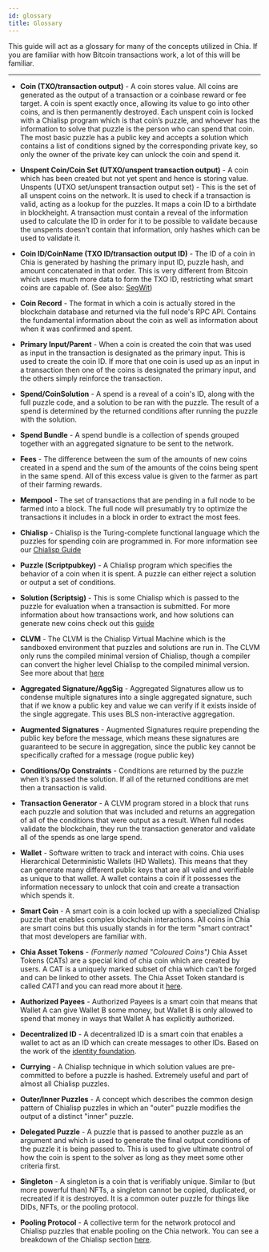 ```yaml
---
id: glossary
title: Glossary
---
```


This guide will act as a glossary for many of the concepts utilized in Chia. If you are familiar with how Bitcoin transactions work, a lot of this will be familiar.

---

<a id="coin" className="glossary-anchor" aria-hidden="true"></a>

* **Coin (TXO/transaction output)** - A coin stores value. All coins are generated as the output of a transaction or a coinbase reward or fee target. A coin is spent exactly once, allowing its value to go into other coins, and is then permanently destroyed. Each unspent coin is locked with a Chialisp program which is that coin’s puzzle, and whoever has the information to solve that puzzle is the person who can spend that coin. The most basic puzzle has a public key and accepts a solution which contains a list of conditions signed by the corresponding private key, so only the owner of the private key can unlock the coin and spend it.

<a id="unspent-coin" className="glossary-anchor" aria-hidden="true"></a>

* **Unspent Coin/Coin Set (UTXO/unspent transaction output)** - A coin which has been created but not yet spent and hence is storing value. Unspents (UTXO set/unspent transaction output set) - This is the set of all unspent coins on the network. It is used to check if a transaction is valid, acting as a lookup for the puzzles. It maps a coin ID to a birthdate in blockheight. A transaction must contain a reveal of the information used to calculate the ID in order for it to be possible to validate because the unspents doesn’t contain that information, only hashes which can be used to validate it.

<a id="coin-id" className="glossary-anchor" aria-hidden="true"></a>

* **Coin ID/CoinName (TXO ID/transaction output ID)** - The ID of a coin in Chia is generated by hashing the primary input ID, puzzle hash, and amount concatenated in that order. This is very different from Bitcoin which uses much more data to form the TXO ID, restricting what smart coins are capable of. (See also: [SegWit](https://en.wikipedia.org/wiki/SegWit))

<a id="coin-record" className="glossary-anchor" aria-hidden="true"></a>

* **Coin Record** - The format in which a coin is actually stored in the blockchain database and returned via the full node's RPC API.  Contains the fundamental information about the coin as well as information about when it was confirmed and spent.

<a id="primary-input-parent" className="glossary-anchor" aria-hidden="true"></a>

* **Primary Input/Parent** - When a coin is created the coin that was used as input in the transaction is designated as the primary input. This is used to create the coin ID. If more that one coin is used up as an input in a transaction then one of the coins is designated the primary input, and the others simply reinforce the transaction.

<a id="spend-coinsolution" className="glossary-anchor" aria-hidden="true"></a>

* **Spend/CoinSolution** - A spend is a reveal of a coin's ID, along with the full puzzle code, and a solution to be ran with the puzzle. The result of a spend is determined by the returned conditions after running the puzzle with the solution.

<a id="spend-bundle" className="glossary-anchor" aria-hidden="true"></a>

* **Spend Bundle** - A spend bundle is a collection of spends grouped together with an aggregated signature to be sent to the network.

<a id="fees" className="glossary-anchor" aria-hidden="true"></a>

* **Fees** - The difference between the sum of the amounts of new coins created in a spend and the sum of the amounts of the coins being spent in the same spend. All of this excess value is given to the farmer as part of their farming rewards.

<a id="mempool" className="glossary-anchor" aria-hidden="true"></a>

* **Mempool** - The set of transactions that are pending in a full node to be farmed into a block.  The full node will presumably try to optimize the transactions it includes in a block in order to extract the most fees.

<a id="chialisp" className="glossary-anchor" aria-hidden="true"></a>

* **Chialisp** - Chialisp is the Turing-complete functional language which the puzzles for spending coin are programmed in. For more information see our [Chialisp Guide](/docs)

<a id="puzzle" className="glossary-anchor" aria-hidden="true"></a>

* **Puzzle (Scriptpubkey)** - A Chialisp program which specifies the behavior of a coin when it is spent. A puzzle can either reject a solution or output a set of conditions.

<a id="solution" className="glossary-anchor" aria-hidden="true"></a>

* **Solution (Scriptsig)** - This is some Chialisp which is passed to the puzzle for evaluation when a transaction is submitted. For more information about how transactions work, and how solutions can generate new coins check out this [guide](/docs/coins_spends_and_wallets)

<a id="clvm" className="glossary-anchor" aria-hidden="true"></a>

* **CLVM** - The CLVM is the Chialisp Virtual Machine which is the sandboxed environment that puzzles and solutions are run in. The CLVM only runs the compiled minimal version of Chialisp, though a compiler can convert the higher level Chialisp to the compiled minimal version. See more about that [here](/docs/clvm/basics)

<a id="aggregated-signature" className="glossary-anchor" aria-hidden="true"></a>

* **Aggregated Signature/AggSig** - Aggregated Signatures allow us to condense multiple signatures into a single aggregated signature, such that if we know a public key and value we can verify if it exists inside of the single aggregate. This uses BLS non-interactive aggregation.

<a id="augmented-signatures" className="glossary-anchor" aria-hidden="true"></a>

* **Augmented Signatures** - Augmented Signatures require prepending the public key before the message, which means these signatures are guaranteed to be secure in aggregation, since the public key cannot be specifically crafted for a message (rogue public key)

<a id="conditions" className="glossary-anchor" aria-hidden="true"></a>

* **Conditions/Op Constraints** - Conditions are returned by the puzzle when it’s passed the solution. If all of the returned conditions are met then a transaction is valid.

<a id="transaction-generator" className="glossary-anchor" aria-hidden="true"></a>

* **Transaction Generator** - A CLVM program stored in a block that runs each puzzle and solution that was included and returns an aggregation of all of the conditions that were output as a result. When full nodes validate the blockchain, they run the transaction generator and validate all of the spends as one large spend.

<a id="wallet" className="glossary-anchor" aria-hidden="true"></a>

*  **Wallet** - Software written to track and interact with coins. Chia uses Hierarchical Deterministic Wallets (HD Wallets). This means that they can generate many different public keys that are all valid and verifiable as unique to that wallet. A wallet contains a coin if it possesses the information necessary to unlock that coin and create a transaction which spends it.

<a id="smart-coin" className="glossary-anchor" aria-hidden="true"></a>

* **Smart Coin** - A smart coin is a coin locked up with a specialized Chialisp puzzle that enables complex blockchain interactions. All coins in Chia are smart coins but this usually stands in for the term "smart contract" that most developers are familiar with.

<a id="chia-asset-tokens" className="glossary-anchor" aria-hidden="true"></a>

* **Chia Asset Tokens** - *(Formerly named "Coloured Coins")* Chia Asset Tokens (CATs) are a special kind of chia coin which are created by users. A CAT is a uniquely marked subset of chia which can't be forged and can be linked to other assets. The Chia Asset Token standard is called *CAT1* and you can read more about it [here](https://www.chia.net/2021/09/23/chia-token-standard-naming.en.html).

<a id="authorized-payees" className="glossary-anchor" aria-hidden="true"></a>

* **Authorized Payees** - Authorized Payees is a smart coin that means that Wallet A can give Wallet B some money, but Wallet B is only allowed to spend that money in ways that Wallet A has explicitly authorized.

<a id="decentralized-id" className="glossary-anchor" aria-hidden="true"></a>

* **Decentralized ID** - A decentralized ID is a smart coin that enables a wallet to act as an ID which can create messages to other IDs. Based on the work of the [identity foundation](https://identity.foundation/).

<a id="currying" className="glossary-anchor" aria-hidden="true"></a>

* **Currying** - A Chialisp technique in which solution values are pre-committed to before a puzzle is hashed. Extremely useful and part of almost all Chialisp puzzles.

<a id="outer-inner-puzzles" className="glossary-anchor" aria-hidden="true"></a>

* **Outer/Inner Puzzles** - A concept which describes the common design pattern of Chialisp puzzles in which an "outer" puzzle modifies the output of a distinct "inner" puzzle.

<a id="delegated-puzzle" className="glossary-anchor" aria-hidden="true"></a>

* **Delegated Puzzle** - A puzzle that is passed to another puzzle as an argument and which is used to generate the final output conditions of the puzzle it is being passed to. This is used to give ultimate control of how the coin is spent to the solver as long as they meet some other criteria first.

<a id="singleton" className="glossary-anchor" aria-hidden="true"></a>

* **Singleton** - A singleton is a coin that is verifiably unique. Similar to (but more powerful than) NFTs, a singleton cannot be copied, duplicated, or recreated if it is destroyed. It is a common outer puzzle for things like DIDs, NFTs, or the pooling protocol.

<a id="pooling-protocol" className="glossary-anchor" aria-hidden="true"></a>

* **Pooling Protocol** - A collective term for the network protocol and Chialisp puzzles that enable pooling on the Chia network.  You can see a breakdown of the Chialisp section [here](/docs/puzzles/pooling).
